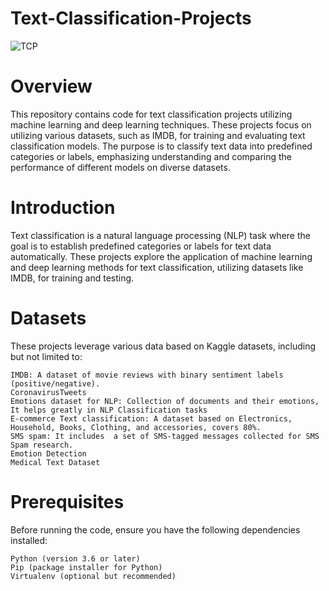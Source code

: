 # Text-Classification-Projects
![TCP](https://s31.picofile.com/file/8469955734/1_rnko_Sy3iEQ_sUbzmU4A_A.png)

# Overview

This repository contains code for text classification projects utilizing machine learning and deep learning techniques. These projects focus on utilizing various datasets, such as IMDB, for training and evaluating text classification models. The purpose is to classify text data into predefined categories or labels, emphasizing understanding and comparing the performance of different models on diverse datasets.

# Introduction

Text classification is a natural language processing (NLP) task where the goal is to establish predefined categories or labels for text data automatically. These projects explore the application of machine learning and deep learning methods for text classification, utilizing datasets like IMDB, for training and testing.

# Datasets

These projects leverage various data based on Kaggle datasets, including but not limited to:

    IMDB: A dataset of movie reviews with binary sentiment labels (positive/negative).
    CoronavirusTweets
    Emotions dataset for NLP: Collection of documents and their emotions, It helps greatly in NLP Classification tasks 
    E-commerce Text classification: A dataset based on Electronics, Household, Books, Clothing, and accessories, covers 80%.
    SMS spam: It includes  a set of SMS-tagged messages collected for SMS Spam research.
    Emotion Detection
    Medical Text Dataset

# Prerequisites

Before running the code, ensure you have the following dependencies installed:

    Python (version 3.6 or later)
    Pip (package installer for Python)
    Virtualenv (optional but recommended)
